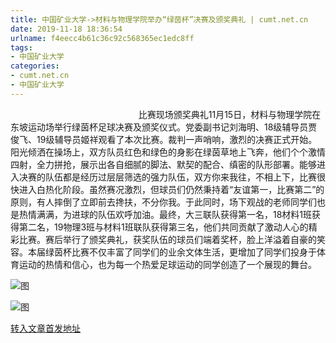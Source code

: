 ```yaml
---
title: 中国矿业大学->材料与物理学院举办“绿茵杯”决赛及颁奖典礼 | cumt.net.cn
date: 2019-11-18 18:36:54
urlname: f4eecc4b61c36c92c568365ec1edc8ff
tags: 
- 中国矿业大学
categories:
- cumt.net.cn
- 中国矿业大学
---
```

                                                    比赛现场颁奖典礼11月15日，材料与物理学院在东坡运动场举行绿茵杯足球决赛及颁奖仪式。党委副书记刘海明、18级辅导员贾俊飞、19级辅导员姬祥观看了本次比赛。裁判一声哨响，激烈的决赛正式开始。阳光倾洒在操场上，双方队员红色和绿色的身影在绿茵草地上飞奔，他们个个激情四射，全力拼抢，展示出各自细腻的脚法、默契的配合、缜密的队形部署。能够进入决赛的队伍都是经历过层层筛选的强力队伍，双方你来我往，不相上下，比赛很快进入白热化阶段。虽然赛况激烈，但球员们仍然秉持着“友谊第一，比赛第二”的原则，有人摔倒了立即前去搀扶，不分你我。于此同时，场下观战的老师同学们也是热情满满，为进球的队伍欢呼加油。最终，大三联队获得第一名，18材料1班获得第二名，19物理3班与材料1班联队获得第三名，他们共同贡献了激动人心的精彩比赛。赛后举行了颁奖典礼，获奖队伍的球员们端着奖杯，脸上洋溢着自豪的笑容。本届绿茵杯比赛不仅丰富了同学们的业余文体生活，更增加了同学们投身于体育运动的热情和信心，也为每一个热爱足球运动的同学创造了一个展现的舞台。

![图](http://xwzx.cumt.edu.cn/_upload/article/images/16/3f/f8ef5a6d422aa87b0af82ceedd60/0a779ec3-8c13-4505-b56b-fed9c5080e3c.png)

![图](http://xwzx.cumt.edu.cn/_upload/article/images/16/3f/f8ef5a6d422aa87b0af82ceedd60/bcc90af0-9222-435c-8819-fec912170d30.png)

[转入文章首发地址](http://xwzx.cumt.edu.cn/63/e9/c523a549865/page.htm)